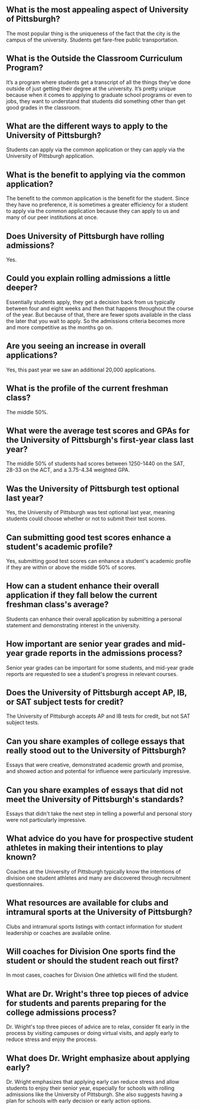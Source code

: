 ## What is the most appealing aspect of University of Pittsburgh?
The most popular thing is the uniqueness of the fact that the city is the campus of the university. Students get fare-free public transportation. 
## What is the Outside the Classroom Curriculum Program?
It’s a program where students get a transcript of all the things they’ve done outside of just getting their degree at the university. It’s pretty unique because when it comes to applying to graduate school programs or even to jobs, they want to understand that students did something other than get good grades in the classroom. 
## What are the different ways to apply to the University of Pittsburgh?
Students can apply via the common application or they can apply via the University of Pittsburgh application.
## What is the benefit to applying via the common application?
The benefit to the common application is the benefit for the student. Since they have no preference, it is sometimes a greater efficiency for a student to apply via the common application because they can apply to us and many of our peer institutions at once.
## Does University of Pittsburgh have rolling admissions?
Yes.
## Could you explain rolling admissions a little deeper?
Essentially students apply, they get a decision back from us typically between four and eight weeks and then that happens throughout the course of the year. But because of that, there are fewer spots available in the class the later that you wait to apply. So the admissions criteria becomes more and more competitive as the months go on.
## Are you seeing an increase in overall applications?
Yes, this past year we saw an additional 20,000 applications.
## What is the profile of the current freshman class?
The middle 50%.

## What were the average test scores and GPAs for the University of Pittsburgh's first-year class last year?
The middle 50% of students had scores between 1250-1440 on the SAT, 28-33 on the ACT, and a 3.75-4.34 weighted GPA.

## Was the University of Pittsburgh test optional last year?
Yes, the University of Pittsburgh was test optional last year, meaning students could choose whether or not to submit their test scores.

## Can submitting good test scores enhance a student's academic profile?
Yes, submitting good test scores can enhance a student's academic profile if they are within or above the middle 50% of scores.

## How can a student enhance their overall application if they fall below the current freshman class's average?
Students can enhance their overall application by submitting a personal statement and demonstrating interest in the university.

## How important are senior year grades and mid-year grade reports in the admissions process?
Senior year grades can be important for some students, and mid-year grade reports are requested to see a student's progress in relevant courses.

## Does the University of Pittsburgh accept AP, IB, or SAT subject tests for credit?
The University of Pittsburgh accepts AP and IB tests for credit, but not SAT subject tests.

## Can you share examples of college essays that really stood out to the University of Pittsburgh?
Essays that were creative, demonstrated academic growth and promise, and showed action and potential for influence were particularly impressive.

## Can you share examples of essays that did not meet the University of Pittsburgh's standards?
Essays that didn't take the next step in telling a powerful and personal story were not particularly impressive.

## What advice do you have for prospective student athletes in making their intentions to play known?
Coaches at the University of Pittsburgh typically know the intentions of division one student athletes and many are discovered through recruitment questionnaires.

## What resources are available for clubs and intramural sports at the University of Pittsburgh?
Clubs and intramural sports listings with contact information for student leadership or coaches are available online.

## Will coaches for Division One sports find the student or should the student reach out first?
In most cases, coaches for Division One athletics will find the student.

## What are Dr. Wright's three top pieces of advice for students and parents preparing for the college admissions process?
Dr. Wright's top three pieces of advice are to relax, consider fit early in the process by visiting campuses or doing virtual visits, and apply early to reduce stress and enjoy the process.

## What does Dr. Wright emphasize about applying early?
Dr. Wright emphasizes that applying early can reduce stress and allow students to enjoy their senior year, especially for schools with rolling admissions like the University of Pittsburgh. She also suggests having a plan for schools with early decision or early action options.

